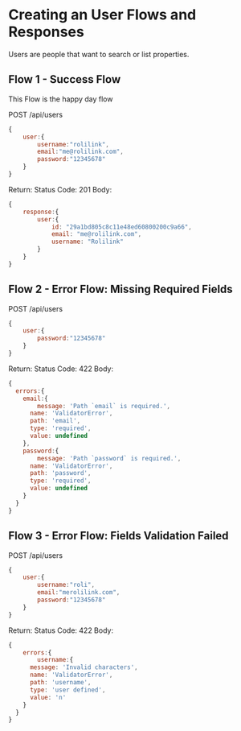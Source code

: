 # Creating an User Flows and Responses
Users are people that want to search or list properties.

## Flow 1 - Success Flow
This Flow is the happy day flow

POST /api/users
```javascript
{
	user:{
		username:"rolilink",
		email:"me@rolilink.com",
		password:"12345678"
	}
} 
```

Return:
Status Code: 201
Body:
```javascript
{
	response:{
		user:{
			id: "29a1bd805c8c11e48ed60800200c9a66",
			email: "me@rolilink.com",
			username: "Rolilink"
		}
	}	
} 
```
## Flow 2 - Error Flow: Missing Required Fields

POST /api/users
```javascript
{
	user:{
		password:"12345678"
	}
} 
```

Return:
Status Code: 422
Body:
```javascript
{
  errors:{ 
   	email:{
   		message: 'Path `email` is required.',
      name: 'ValidatorError',
      path: 'email',
      type: 'required',
      value: undefined 
    },
   	password:{ 
    	message: 'Path `password` is required.',
      name: 'ValidatorError',
      path: 'password',
      type: 'required',
      value: undefined 
    } 
  }
} 
```

## Flow 3 - Error Flow: Fields Validation Failed

POST /api/users
```javascript
{
	user:{
		username:"roli",
		email:"merolilink.com",
		password:"12345678"
	}
} 
```

Return:
Status Code: 422
Body:
```javascript
{ 
	errors:{ 
		username:{ 
      message: 'Invalid characters',
      name: 'ValidatorError',
      path: 'username',
      type: 'user defined',
      value: 'n'
    } 
  } 
}

```